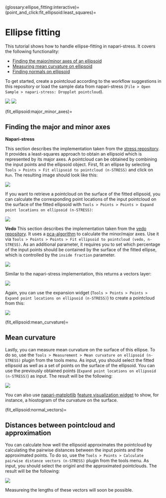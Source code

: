 (glossary:ellipse_fitting:interactive)=
(point_and_click:fit_ellipsoid:least_squares)=
# Ellipse fitting

This tutorial shows how to handle ellipse-fitting in napari-stress. It covers the following functionality:

* [Finding the major/minor axes of an ellipsoid](fit_ellipsoid:major_minor_axes)
* [Measuring mean curvature on ellipsoid](fit_ellipsoid:mean_curvature)
* [Finding normals on ellipsoid](fit_ellipsoid:normal_vectors)


To get started, create a pointcloud according to the workflow suggestions in this repository or load the sample data from napari-stress (`File > Open Sample > napari-stress: Dropplet pointcloud`).

![](../../imgs/viewer_screenshots/open_sample_droplet.png)
![](../../imgs/viewer_screenshots/open_sample_droplet1.png)

(fit_ellipsoid:major_minor_axes)=
## Finding the major and minor axes

**Napari-stress**

This section describes the implementation taken from the [stress repository](https://github.com/campaslab/STRESS). It provides a least-squares approach to obtain an ellipsoid which is represented by its major axes. A pointcloud can be obtained by combining the input points and the ellipsoid object. First, fit an ellipse by selecting `Tools > Points > Fit ellipsoid to pointcloud (n-STRESS)` and click on `Run`. The resulting image should look like this:

![](imgs/demo_fit_ellipsoid5.png)

If you want to retrieve a pointcloud on the surface of the fitted ellipsoid, you can calculate the corresponding point locations of the input pointcloud on the surface of the fitted ellipsoid with `Tools > Points > Points > Expand point locations on ellipsoid (n-STRESS)`:

![](imgs/demo_fit_ellipsoid6.png)

**Vedo**
This section describes the implementation taken from the [vedo repository](https://vedo.embl.es/). It uses a [pca-algorithm](https://en.wikipedia.org/wiki/Principal_component_analysis) to calculate the minor/major axes. Use it via `Tools > Points > Points > Fit ellipsoid to pointcloud (vedo, n-STRESS)`. As an additional parameter, it requires you to set which percentage of the input points should be contained by the surface of the fitted ellipse, which is controlled by the `inside fraction` parameter. 

![](imgs/demo_fit_ellipsoid1.png)

Similar to the napari-stress implementation, this returns a vectors layer:

![](imgs/demo_fit_ellipsoid2.png)

Again, you can use the expansion widget (`Tools > Points > Points > Expand point locations on ellipsoid (n-STRESS)`) to create a pointcloud from this:

![](imgs/demo_fit_ellipsoid3.png)

(fit_ellipsoid:mean_curvature)=
## Mean curvature

Lastly, you can measure mean curvature on the surface of this ellipse. To do so, use the `Tools > Measurement > Mean curvature on ellipsoid (n-STRESS)` plugin from the tools menu. As input, you should select the fitted ellipsoid as well as a set of points on the surface of the ellipsoid. You can use the previously obtained points (`Expand point locations on ellipsoid (n-STRESS)`) as input. The result will be the following:

![](imgs/demo_fit_ellipsoid7.png)

You can also use [napari-matplotlib](https://napari-matplotlib.github.io/index.html) [feature visualization widget](point_and_click:visualize_features) to show, for instance, a hiostogram of the curvature on the surface.

(fit_ellipsoid:normal_vectors)=
## Distances between pointcloud and approximation

You can calculate how well the ellipsoid approximates the pointcloud by calculating the pairwise distances between the input points and the approximated points. To do so, use the `Tools > Points > Calculate pairwise distance vectors (n-STRESS)` plugin from the tools menu. As input, you should select the originl and the approximated pointclouds. The result will be the following:

![](imgs/demo_fit_ellipsoid8.png)

Measureing the lengths of these vectors will soon be possible.